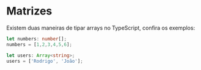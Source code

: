 # Matrizes

Existem duas maneiras de tipar arrays no TypeScript, confira os exemplos:

```typescript
let numbers: number[];
numbers = [1,2,3,4,5,6];

let users: Array<string>;
users = ['Rodrigo', 'João'];
```